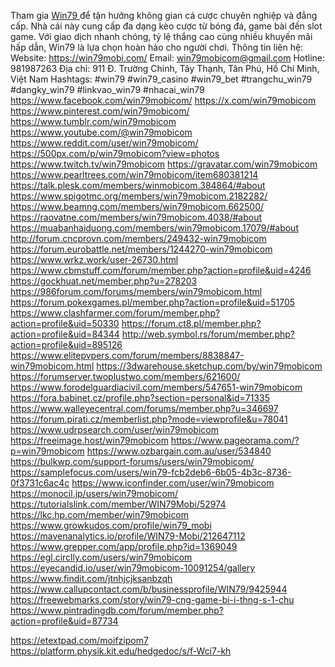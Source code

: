 Tham gia <a href="https://win79mobi.com/">Win79 </a> để tận hưởng không gian cá cược chuyên nghiệp và đẳng cấp. Nhà cái này cung cấp đa dạng kèo cược từ bóng đá, game bài đến slot game. Với giao dịch nhanh chóng, tỷ lệ thắng cao cùng nhiều khuyến mãi hấp dẫn, Win79 là lựa chọn hoàn hảo cho người chơi.
Thông tin liên hệ: 
Website: <a href="https://win79mobi.com/">https://win79mobi.com/</a>
Email: win79mobicom@gmail.com
Hotline: 981987263
Địa chỉ: 911 Đ. Trường Chinh, Tây Thạnh, Tân Phú, Hồ Chí Minh, Việt Nam
Hashtags: #win79 #win79_casino #win79_bet #trangchu_win79 #dangky_win79 #linkvao_win79 #nhacai_win79 
<a href="https://www.facebook.com/win79mobicom/">https://www.facebook.com/win79mobicom/</a>
<a href="https://x.com/win79mobicom">https://x.com/win79mobicom</a>
<a href="https://www.pinterest.com/win79mobicom/">https://www.pinterest.com/win79mobicom/</a>
<a href="https://www.tumblr.com/win79mobicom">https://www.tumblr.com/win79mobicom</a>
<a href="https://www.youtube.com/@win79mobicom">https://www.youtube.com/@win79mobicom</a>
<a href="https://www.reddit.com/user/win79mobicom/">https://www.reddit.com/user/win79mobicom/</a>
<a href="https://500px.com/p/win79mobicom?view=photos">https://500px.com/p/win79mobicom?view=photos</a>
<a href="https://www.twitch.tv/win79mobicom">https://www.twitch.tv/win79mobicom</a>
<a href="https://gravatar.com/win79mobicom">https://gravatar.com/win79mobicom</a>
<a href="https://www.pearltrees.com/win79mobicom/item680381214">https://www.pearltrees.com/win79mobicom/item680381214</a>
<a href="https://talk.plesk.com/members/winmobicom.384864/#about">https://talk.plesk.com/members/winmobicom.384864/#about</a>
<a href="https://www.spigotmc.org/members/win79mobicom.2182282/">https://www.spigotmc.org/members/win79mobicom.2182282/</a>
<a href="https://www.beamng.com/members/win79mobicom.662500/">https://www.beamng.com/members/win79mobicom.662500/</a>
<a href="https://raovatne.com/members/win79mobicom.4038/#about">https://raovatne.com/members/win79mobicom.4038/#about</a>
<a href="https://muabanhaiduong.com/members/win79mobicom.17079/#about">https://muabanhaiduong.com/members/win79mobicom.17079/#about</a>
<a href="http://forum.cncprovn.com/members/249432-win79mobicom">http://forum.cncprovn.com/members/249432-win79mobicom</a>
<a href="https://forum.eurobattle.net/members/1244270-win79mobicom">https://forum.eurobattle.net/members/1244270-win79mobicom</a>
<a href="https://www.wrkz.work/user-26730.html">https://www.wrkz.work/user-26730.html</a>
<a href="https://www.cbmstuff.com/forum/member.php?action=profile&uid=4246">https://www.cbmstuff.com/forum/member.php?action=profile&uid=4246</a>
<a href="https://gockhuat.net/member.php?u=278203">https://gockhuat.net/member.php?u=278203</a>
<a href="https://986forum.com/forums/members/win79mobicom.html">https://986forum.com/forums/members/win79mobicom.html</a>
<a href="https://forum.pokexgames.pl/member.php?action=profile&uid=51705">https://forum.pokexgames.pl/member.php?action=profile&uid=51705</a>
<a href="https://www.clashfarmer.com/forum/member.php?action=profile&uid=50330">https://www.clashfarmer.com/forum/member.php?action=profile&uid=50330</a>
<a href="https://forum.ct8.pl/member.php?action=profile&uid=84344">https://forum.ct8.pl/member.php?action=profile&uid=84344</a>
<a href="http://web.symbol.rs/forum/member.php?action=profile&uid=895126">http://web.symbol.rs/forum/member.php?action=profile&uid=895126</a>
<a href="https://www.elitepvpers.com/forum/members/8838847-win79mobicom.html">https://www.elitepvpers.com/forum/members/8838847-win79mobicom.html</a>
<a href="https://3dwarehouse.sketchup.com/by/win79mobicom">https://3dwarehouse.sketchup.com/by/win79mobicom</a>
<a href="https://forumserver.twoplustwo.com/members/621600/">https://forumserver.twoplustwo.com/members/621600/</a>
<a href="https://www.forodelguardiacivil.com/members/547651-win79mobicom">https://www.forodelguardiacivil.com/members/547651-win79mobicom</a>
<a href="https://fora.babinet.cz/profile.php?section=personal&id=71335">https://fora.babinet.cz/profile.php?section=personal&id=71335</a>
<a href="https://www.walleyecentral.com/forums/member.php?u=346697">https://www.walleyecentral.com/forums/member.php?u=346697</a>
<a href="https://forum.pirati.cz/memberlist.php?mode=viewprofile&u=78041">https://forum.pirati.cz/memberlist.php?mode=viewprofile&u=78041</a>
<a href="https://www.udrpsearch.com/user/win79mobicom">https://www.udrpsearch.com/user/win79mobicom</a>
<a href="https://freeimage.host/win79mobicom">https://freeimage.host/win79mobicom</a>
<a href="https://www.pageorama.com/?p=win79mobicom">https://www.pageorama.com/?p=win79mobicom</a>
<a href="https://www.ozbargain.com.au/user/534840">https://www.ozbargain.com.au/user/534840</a>
<a href="https://bulkwp.com/support-forums/users/win79mobicom/">https://bulkwp.com/support-forums/users/win79mobicom/</a>
<a href="https://samplefocus.com/users/win79-fcb2deb6-6b05-4b3c-8736-0f3731c6ac4c">https://samplefocus.com/users/win79-fcb2deb6-6b05-4b3c-8736-0f3731c6ac4c</a>
<a href="https://www.iconfinder.com/user/win79mobicom">https://www.iconfinder.com/user/win79mobicom</a>
<a href="https://monocil.jp/users/win79mobicom/">https://monocil.jp/users/win79mobicom/</a>
<a href="https://tutorialslink.com/member/WIN79Mobi/52974">https://tutorialslink.com/member/WIN79Mobi/52974</a>
<a href="https://lkc.hp.com/member/win79mobicom">https://lkc.hp.com/member/win79mobicom</a>
<a href="https://www.growkudos.com/profile/win79_mobi">https://www.growkudos.com/profile/win79_mobi</a>
<a href="https://mavenanalytics.io/profile/WIN79-Mobi/212647112">https://mavenanalytics.io/profile/WIN79-Mobi/212647112</a>
<a href="https://www.grepper.com/app/profile.php?id=1369049">https://www.grepper.com/app/profile.php?id=1369049</a>
<a href="https://egl.circlly.com/users/win79mobicom">https://egl.circlly.com/users/win79mobicom</a>
<a href="https://eyecandid.io/user/win79mobicom-10091254/gallery">https://eyecandid.io/user/win79mobicom-10091254/gallery</a>
<a href="https://www.findit.com/jtnhjcjksanbzqh">https://www.findit.com/jtnhjcjksanbzqh</a>
<a href="https://www.callupcontact.com/b/businessprofile/WIN79/9425944">https://www.callupcontact.com/b/businessprofile/WIN79/9425944</a>
<a href="https://freewebmarks.com/story/win79-cng-game-bi-i-thng-s-1-chu">https://freewebmarks.com/story/win79-cng-game-bi-i-thng-s-1-chu</a>
<a href="https://www.pintradingdb.com/forum/member.php?action=profile&uid=87734">https://www.pintradingdb.com/forum/member.php?action=profile&uid=87734</a>



<a href="https://etextpad.com/moifzipom7">https://etextpad.com/moifzipom7</a>
<a href="https://platform.physik.kit.edu/hedgedoc/s/f-Wci7-kh">https://platform.physik.kit.edu/hedgedoc/s/f-Wci7-kh</a>